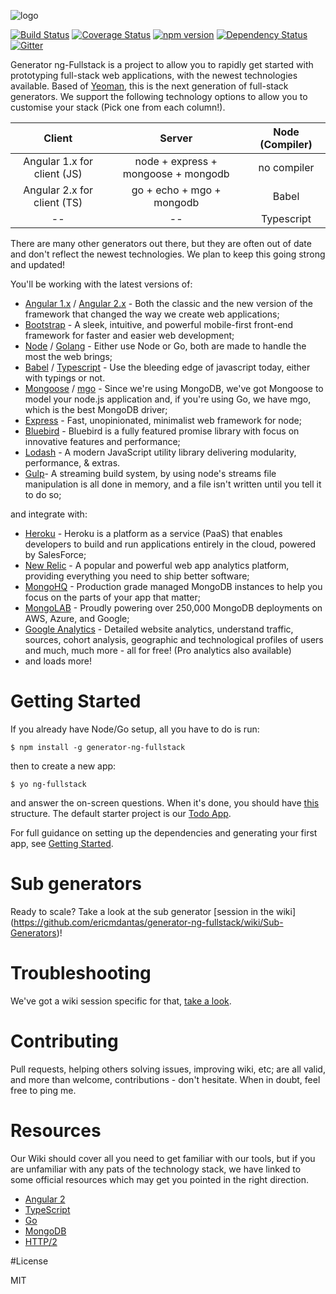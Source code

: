 ![logo](https://github.com/georgeedwards/generator-ng-fullstack/raw/master/logo.png)

[![Build Status](https://secure.travis-ci.org/ericmdantas/generator-ng-fullstack.png?branch=master)](https://travis-ci.org/ericmdantas/generator-ng-fullstack)
[![Coverage Status](https://coveralls.io/repos/github/ericmdantas/generator-ng-fullstack/badge.svg?branch=master)](https://coveralls.io/github/ericmdantas/generator-ng-fullstack?branch=master)
[![npm version](https://badge.fury.io/js/generator-ng-fullstack.svg)](https://badge.fury.io/js/generator-ng-fullstack)
[![Dependency Status](https://img.shields.io/david/ericmdantas/generator-ng-fullstack.svg)](https://david-dm.org/ericmdantas/generator-ng-fullstack)
[![Gitter](https://badges.gitter.im/Join%20Chat.svg)](https://gitter.im/ericmdantas/generator-ng-fullstack?utm_source=badge&utm_medium=badge&utm_campaign=pr-badge)

Generator ng-Fullstack is a project to allow you to rapidly get started with prototyping full-stack web applications, with the newest technologies available. Based of [Yeoman](http://yeoman.io/), this is the next generation of full-stack generators. We support the following technology options to allow you to customise your stack (Pick one from each column!).

| Client        | Server        | Node (Compiler) |
| :-------------: |:-------------:| :---------------:|
| Angular 1.x for client (JS)      | node + express + mongoose + mongodb | no compiler  |
| Angular 2.x for client (TS)      | go + echo + mgo + mongodb      |   Babel          |
|  -- |    --  |    Typescript          |

There are many other generators out there, but they are often out of date and don't reflect the newest technologies. We plan to keep this going strong and updated!

You'll be working with the latest versions of:

+ [Angular 1.x](https://github.com/angular/angular.js) / [Angular 2.x](https://github.com/angular/angular) - Both the classic and the new version of the framework that changed the way we create web applications;
+ [Bootstrap](https://github.com/twbs/bootstrap) - A sleek, intuitive, and powerful mobile-first front-end framework for faster and easier web development;
+ [Node](https://github.com/nodejs/node) / [Golang](https://github.com/golang/go) - Either use Node or Go, both are made to handle the most the web brings;
+ [Babel](https://github.com/babel/babel) / [Typescript](https://github.com/Microsoft/TypeScript) - Use the bleeding edge of javascript today, either with typings or not.
+ [Mongoose](https://github.com/Automattic/mongoose) / [mgo](https://github.com/go-mgo/mgo) - Since we're using MongoDB, we've got Mongoose to model your node.js application and, if you're using Go, we have mgo, which is the best MongoDB driver;
+ [Express](https://github.com/expressjs/express) - Fast, unopinionated, minimalist web framework for node;
+ [Bluebird](https://github.com/petkaantonov/bluebird) - Bluebird is a fully featured promise library with focus on innovative features and performance;
+ [Lodash](https://github.com/lodash/lodash) - A modern JavaScript utility library delivering modularity, performance, & extras.
+ [Gulp](https://github.com/gulpjs/gulp)- A streaming build system, by using node's streams file manipulation is all done in memory, and a file isn't written until you tell it to do so;

and integrate with:

+ [Heroku](https://www.heroku.com/) - Heroku is a platform as a service (PaaS) that enables developers to build and run applications entirely in the cloud, powered by SalesForce;
+ [New Relic](http://newrelic.com/) - A popular and powerful web app analytics platform, providing everything you need to ship better software;
+ [MongoHQ](https://www.compose.io/) - Production grade managed MongoDB instances to help you focus on the parts of your app that matter;
+ [MongoLAB](https://www.mlab.com/) - Proudly powering over 250,000 MongoDB deployments on AWS, Azure, and Google;
+ [Google Analytics](https://www.google.com/analytics/) - Detailed website analytics, understand traffic, sources, cohort analysis, geographic and technological profiles of users and much, much more - all for free! (Pro analytics also available)
+ and loads more!

# Getting Started

If you already have Node/Go setup, all you have to do is run:

    $ npm install -g generator-ng-fullstack

then to create a new app:

    $ yo ng-fullstack

and answer the on-screen questions. When it's done, you should have [this](https://github.com/ericmdantas/generator-ng-fullstack/wiki/Getting-Started#result) structure. The default starter project is our [Todo App](https://github.com/ericmdantas/generator-ng-fullstack/wiki/ToDo-Walkthrough).

For full guidance on setting up the dependencies and generating your first app, see [Getting Started](https://github.com/ericmdantas/generator-ng-fullstack/wiki/Getting-Started).

# Sub generators

Ready to scale? Take a look at the sub generator [session in the wiki] (https://github.com/ericmdantas/generator-ng-fullstack/wiki/Sub-Generators)!

# Troubleshooting

We've got a wiki session specific for that, [take a look](https://github.com/ericmdantas/generator-ng-fullstack/wiki/Troubleshooting).

# Contributing

Pull requests, helping others solving issues, improving wiki, etc; are all valid, and more than welcome, contributions - don't hesitate. When in doubt, feel free to ping me.

# Resources

Our Wiki should cover all you need to get familiar with our tools, but if you are unfamiliar with any pats of the technology stack, we have linked to some official resources which may get you pointed in the right direction.

- [Angular 2](https://angular.io/docs/ts/latest/tutorial/)
- [TypeScript](http://www.typescriptlang.org/Tutorial)
- [Go](https://tour.golang.org/welcome/1)
- [MongoDB](https://university.mongodb.com/)
- [HTTP/2](https://daniel.haxx.se/http2/)

#License

MIT
